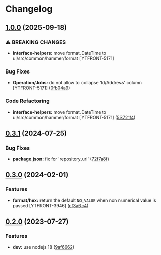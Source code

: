 # Changelog

## [1.0.0](https://github.com/ytsaurus/ytsaurus-ui/compare/interface-helpers-v0.3.1...interface-helpers-v1.0.0) (2025-09-18)


### ⚠ BREAKING CHANGES

* **interface-helpers:** move format.DateTime to ui/src/common/hammer/format [YTFRONT-5171]

### Bug Fixes

* **Operation/Jobs:** do not allow to collapse 'Id/Address' column [YTFRONT-5171] ([0fb04a9](https://github.com/ytsaurus/ytsaurus-ui/commit/0fb04a912c4d4a255a9efe161aa94962d920a736))


### Code Refactoring

* **interface-helpers:** move format.DateTime to ui/src/common/hammer/format [YTFRONT-5171] ([53721f4](https://github.com/ytsaurus/ytsaurus-ui/commit/53721f4c0e9c81d41070d5ebc0240e5402be0427))

## [0.3.1](https://github.com/ytsaurus/ytsaurus-ui/compare/interface-helpers-v0.3.0...interface-helpers-v0.3.1) (2024-07-25)


### Bug Fixes

* **package.json:** fix for 'repository.url' ([72f7a8f](https://github.com/ytsaurus/ytsaurus-ui/commit/72f7a8f95e295b7a267f5ef1627bb013260fbe1f))

## [0.3.0](https://github.com/ytsaurus/ytsaurus-ui/compare/interface-helpers-v0.2.0...interface-helpers-v0.3.0) (2024-02-01)


### Features

* **format/hex:** return the default `NO_VALUE` when non numerical value is passed [YTFRONT-3946] ([cf3a6c4](https://github.com/ytsaurus/ytsaurus-ui/commit/cf3a6c4f77528b00bc1f0a67b47e0504a02a23f0))

## [0.2.0](https://github.com/ytsaurus/ytsaurus-ui/compare/interface-helpers-v0.1.1...interface-helpers-v0.2.0) (2023-07-27)


### Features

* **dev:** use nodejs 18 ([9af6662](https://github.com/ytsaurus/ytsaurus-ui/commit/9af666268fd7e0c2e56317503a06edc86d792172))
